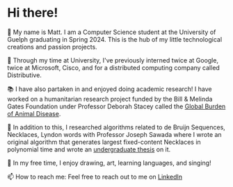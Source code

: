 # Hi there!

👋 My name is Matt. I am a Computer Science student at the University of Guelph graduating in Spring 2024. This is the hub of my little technological creations and passion projects.

🏫 Through my time at University, I've previously interned twice at Google, twice at Microsoft, Cisco, and for a distributed computing company called Distributive.

📚 I have also partaken in and enjoyed doing academic research! I have worked on a humanitarian research project funded by the Bill & Melinda Gates Foundation under Professor Deborah Stacey called the [Global Burden of Animal Disease](https://animalhealthmetrics.org/). 

🧮 In addition to this, I researched algorithms related to de Bruijn Sequences, Necklaces, Lyndon words with Professor Joseph Sawada where I wrote an original algorithm that generates largest fixed-content Necklaces in polynomial time and wrote an [undergraduate thesis](https://github.com/Matt-Ng/Largest-Fixed-Content-Necklace/blob/main/Matthew_Ng_Fixed_Content_Necklaces.pdf) on it.

🕺 In my free time, I enjoy drawing, art, learning languages, and singing!

📫 How to reach me: Feel free to reach out to me on [LinkedIn](https://www.linkedin.com/in/matt-ng/)

<!--
**Matt-Ng/Matt-Ng** is a ✨ _special_ ✨ repository because its `README.md` (this file) appears on your GitHub profile.

Here are some ideas to get you started:

- 🔭 I’m currently working on ...
- 🌱 I’m currently learning ...
- 👯 I’m looking to collaborate on ...
- 🤔 I’m looking for help with ...
- 💬 Ask me about ...
- 📫 How to reach me: ...
- 😄 Pronouns: ...
- ⚡ Fun fact: ...
-->
